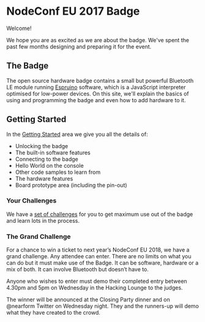 # NodeConf EU 2017 Badge

Welcome!

We hope you are as excited as we are about the badge. We've spent the past few months designing and preparing it for the event.

## The Badge
The open source hardware badge contains a small but powerful Bluetooth LE module running [Espruino](https://www.espruino.com) software, which is a JavaScript interpreter optimised for low-power devices. On this site, we'll explain the basics of using and programming the badge and even how to add hardware to it.

## Getting Started

In the [Getting Started](/getting-started/) area we give you all the details of:

* Unlocking the badge
* The built-in software features
* Connecting to the badge
* Hello World on the console
* Other code samples to learn from
* The hardware features
* Board prototype area (including the pin-out)

### Your Challenges

We have a [set of challenges](/challenges/) for you to get maximum use out of the badge and learn lots in the process.

### The Grand Challenge
For a chance to win a ticket to next year’s NodeConf EU 2018, we have a grand challenge. Any attendee can enter. There are no limits on what you can do but it must make use of the Badge. It can be software, hardware or a mix of both. It can involve Bluetooth but doesn’t have to. 

Anyone who wishes to enter must demo their completed entry between 4.30pm and 5pm on Wednesday in the Hacking Lounge to the judges.

The winner will be announced at the Closing Party dinner and on @nearform Twitter on Wednesday night. They and the runners-up will demo what they have created to the crowd. 
